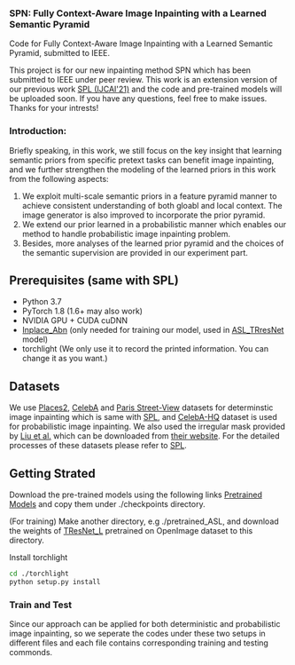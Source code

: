 ### SPN: Fully Context-Aware Image Inpainting with a Learned Semantic Pyramid
Code for Fully Context-Aware Image Inpainting with a Learned Semantic Pyramid, submitted to IEEE.

This project is for our new inpainting method SPN which has been submitted to IEEE under peer review. This work is an extension version of our previous work [SPL (IJCAI'21)](https://github.com/WendongZh/SPL) and the code and pre-trained models will be uploaded soon. If you have any questions, feel free to make issues. Thanks for your intrests!

### Introduction:
Briefly speaking, in this work, we still focus on the key insight that learning semantic priors from specific pretext tasks can benefit image inpainting, and we further strengthen the modeling of the learned priors in this work from the following aspects:
1) We exploit multi-scale semantic priors in a feature pyramid manner to achieve consistent understanding of both gloabl and local context. The image generator is also improved to incorporate the prior pyramid.
2) We extend our prior learned in a probabilistic manner which enables our method to handle probabilistic image inpainting problem.
3) Besides, more analyses of the learned prior pyramid and the choices of the semantic supervision are provided in our experiment part.

## Prerequisites (same with SPL)
- Python 3.7
- PyTorch 1.8 (1.6+ may also work)
- NVIDIA GPU + CUDA cuDNN
- [Inplace_Abn](https://github.com/mapillary/inplace_abn) (only needed for training our model, used in [ASL_TRresNet](https://github.com/Alibaba-MIIL/ASL) model)
- torchlight (We only use it to record the printed information. You can change it as you want.)

## Datasets
We use [Places2](http://places2.csail.mit.edu), [CelebA](http://mmlab.ie.cuhk.edu.hk/projects/CelebA.html) and [Paris Street-View](https://github.com/pathak22/context-encoder) datasets for determinstic image inpainting which is same with [SPL](https://github.com/WendongZh/SPL), and [CelebA-HQ](https://github.com/switchablenorms/CelebAMask-HQ) dataset is used for probabilistic image inpainting. We also used the irregular mask provided by [Liu et al.](https://arxiv.org/abs/1804.07723) which can be downloaded from [their website](https://nv-adlr.github.io/publication/partialconv-inpainting). For the detailed processes of these datasets please refer to [SPL](https://github.com/WendongZh/SPL).

## Getting Strated

Download the pre-trained models using the following links [Pretrained Models](https://drive.google.com/drive/folders/1oAr61KlWVTypHgL_DV4rr1YbAw4BDf0N?usp=sharing) and copy them under ./checkpoints directory. 

(For training) Make another directory, e.g ./pretrained_ASL, and download the weights of [TResNet_L](https://github.com/Alibaba-MIIL/ASL/blob/main/MODEL_ZOO.md) pretrained on OpenImage dataset to this directory.

Install torchlight
```bash
cd ./torchlight
python setup.py install
```

### Train and Test
Since our approach can be applied for both deterministic and probabilistic image inpainting, so we seperate the codes under these two setups in different files and each file contains corresponding training and testing commonds.

